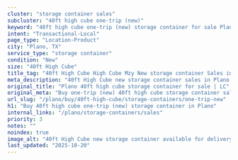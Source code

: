 ```yaml
---
cluster: "storage container sales"
subcluster: "40ft high cube one-trip (new)"
keyword: "40ft high cube one-trip (new) storage container for sale Plano, TX"
intent: "Transactional-Local"
page_type: "Location-Product"
city: "Plano, TX"
service_type: "storage container"
condition: "New"
size: "40ft High Cube"
title_tag: "40ft High Cube High Cube Mzy New storage container Sales in Plano | LC Container"
meta_description: "40ft High Cube new storage container sales in Plano. High cube containers with extra height. Fast delivery, competitive pricing. Serving storage containers area. Quote ID: CK4. Call (214) 524-4168 for your free quote today."
original_title: "Plano 40ft high cube storage container for sale | LC"
original_meta: "Buy one-trip (new) 40ft high cube storage container sale with local delivery in Plano, TX. LC Container — local Since 2003. Request a fast quote today."
url_slug: "/plano/buy/40ft-high-cube/storage-containers/one-trip-new"
h1: "Buy 40ft high cube one-trip (new) storage container in Plano"
internal_links: "/plano/storage-containers/sales"
priority: 3
notes: ""
noindex: true
image_alt: "40ft High Cube new storage container available for delivery in Plano"
last_updated: "2025-10-20"
---
```


<!-- TODO: Add unique city/inventory copy, images, and internal links here. -->
